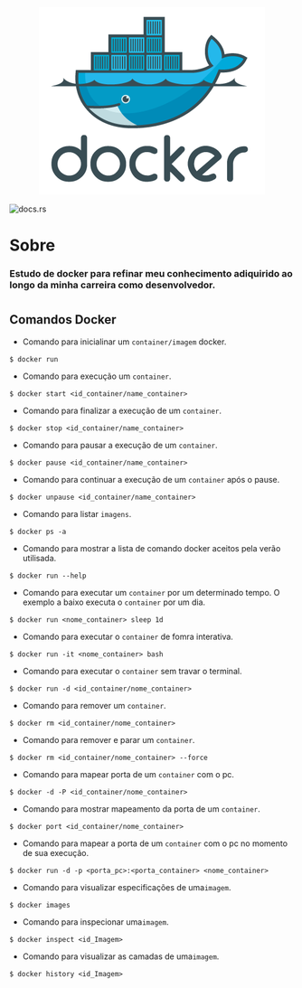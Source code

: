 <div align="center">
    <img src="image/docker-logo.png" alt="docker"/>
</div>

![docs.rs](https://img.shields.io/docsrs/d?label=docker)
# Sobre

### Estudo de docker para refinar meu conhecimento adiquirido ao longo da minha carreira como desenvolvedor.
#

## Comandos Docker

- Comando para inicialinar um `container/imagem` docker.

```
$ docker run
```
- Comando para execução um `container`.
```
$ docker start <id_container/name_container>
```

- Comando para finalizar a execução de um `container`.
```
$ docker stop <id_container/name_container>
```

- Comando para pausar a execução de um `container`.
```
$ docker pause <id_container/name_container>
```

- Comando para continuar a execução de um `container` após o pause.
```
$ docker unpause <id_container/name_container>
```

- Comando para listar `imagens`.
```
$ docker ps -a
```

- Comando para mostrar a lista de comando docker aceitos pela verão utilisada.
```
$ docker run --help
```

- Comando para executar um `container` por um determinado tempo.
O exemplo a baixo executa o `container` por um dia.
```
$ docker run <nome_container> sleep 1d
```

- Comando para executar o `container` de fomra interativa.
```
$ docker run -it <nome_container> bash
```

- Comando para executar o `container` sem travar o terminal.
```
$ docker run -d <id_container/nome_container> 
```

- Comando para remover um `container`.
```
$ docker rm <id_container/nome_container>
```

- Comando para remover e parar um `container`.
```
$ docker rm <id_container/nome_container> --force
```

- Comando para mapear porta de um `container` com o pc.
```
$ docker -d -P <id_container/nome_container>
```

- Comando para mostrar mapeamento da porta de um `container`.
```
$ docker port <id_container/nome_container>
```

- Comando para mapear a porta de um `container` com o pc no momento de sua execução.
```
$ docker run -d -p <porta_pc>:<porta_container> <nome_container>
```

- Comando para visualizar especificações de uma`imagem`.
```
$ docker images
```

- Comando para inspecionar uma`imagem`.
```
$ docker inspect <id_Imagem>
```

- Comando para visualizar as camadas de uma`imagem`.
```
$ docker history <id_Imagem>
```